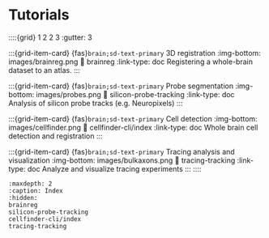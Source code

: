 # Tutorials


::::{grid} 1 2 2 3
:gutter: 3

:::{grid-item-card} {fas}`brain;sd-text-primary` 3D registration
:img-bottom: images/brainreg.png
:link: brainreg
:link-type: doc
Registering a whole-brain dataset to an atlas.
:::

:::{grid-item-card} {fas}`brain;sd-text-primary` Probe segmentation
:img-bottom: images/probes.png
:link: silicon-probe-tracking
:link-type: doc
Analysis of silicon probe tracks (e.g. Neuropixels)
:::

:::{grid-item-card} {fas}`brain;sd-text-primary` Cell detection
:img-bottom: images/cellfinder.png
:link: cellfinder-cli/index
:link-type: doc
Whole brain cell detection and registration
:::

:::{grid-item-card} {fas}`brain;sd-text-primary` Tracing analysis and visualization
:img-bottom: images/bulkaxons.png
:link: tracing-tracking
:link-type: doc
Analyze and visualize tracing experiments
:::
::::

```{toctree}
:maxdepth: 2
:caption: Index
:hidden:
brainreg
silicon-probe-tracking
cellfinder-cli/index
tracing-tracking
```